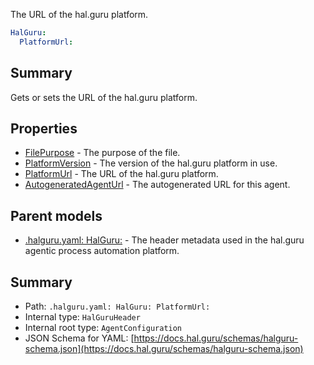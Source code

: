 <!--
title: PlatformUrl
description: The URL of the hal.guru platform.
version: 1.0.0+985fa281609b0afa8cea033581aabacb4efd2baa
generated: true
date: 2025-04-05T18:56:52Z
node: This file is generated by the command-line program: `halguru manual --generate-docs`
-->


The URL of the hal.guru platform.

```yaml
HalGuru:
  PlatformUrl:
```

## Summary

Gets or sets the URL of the hal.guru platform.

## Properties

* [FilePurpose]((halguru)-halguru-filepurpose.md) - The purpose of the file.
* [PlatformVersion]((halguru)-halguru-platformversion.md) - The version of the hal.guru platform in use.
* [PlatformUrl]((halguru)-halguru-platformurl.md) - The URL of the hal.guru platform.
* [AutogeneratedAgentUrl]((halguru)-halguru-autogeneratedagenturl.md) - The autogenerated URL for this agent.

## Parent models

* [.halguru.yaml: HalGuru:]((halguru)-halguru.md) - The header metadata used in the hal.guru agentic process automation platform.

## Summary

* Path: `.halguru.yaml: HalGuru: PlatformUrl:`
* Internal type: `HalGuruHeader`
* Internal root type: `AgentConfiguration`
* JSON Schema for YAML: [https://docs.hal.guru/schemas/halguru-schema.json](https://docs.hal.guru/schemas/halguru-schema.json)
